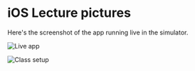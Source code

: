 iOS Lecture pictures
======================================

Here's the screenshot of the app running live in the simulator.

![Live app](https://dl.dropboxusercontent.com/u/31042440/ios-lecture/calculator-in-simulator.JPG)

![Class setup](https://dl.dropboxusercontent.com/u/31042440/ios-lecture/class-setup.JPG)